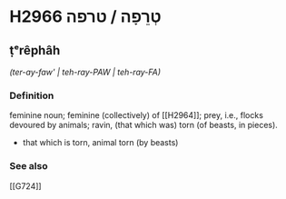# H2966 טְרֵפָה / טרפה

## ṭᵉrêphâh

_(ter-ay-faw' | teh-ray-PAW | teh-ray-FA)_

### Definition

feminine noun; feminine (collectively) of [[H2964]]; prey, i.e., flocks devoured by animals; ravin, (that which was) torn (of beasts, in pieces).

- that which is torn, animal torn (by beasts)
### See also

[[G724]]

